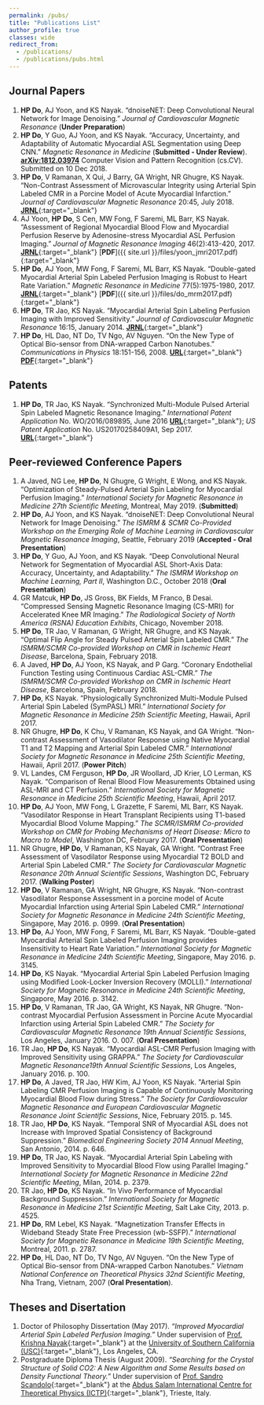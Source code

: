 ```yaml
---
permalink: /pubs/
title: "Publications List"
author_profile: true
classes: wide
redirect_from: 
  - /publications/
  - /publications/pubs.html
---
```


Journal Papers
------
1.	**HP Do**, AJ Yoon, and KS Nayak. “dnoiseNET: Deep Convolutional Neural Network for Image Denoising.” _Journal of Cardiovascular Magnetic Resonance_ (**Under Preparation**)  
1.	**HP Do**, Y Guo, AJ Yoon, and KS Nayak. “Accuracy, Uncertainty, and Adaptability of Automatic Myocardial ASL Segmentation using Deep CNN.” _Magnetic Resonance in Medicine_ (**Submitted - Under Review**). [**arXiv:1812.03974**](https://arxiv.org/abs/1812.03974) Computer Vision and Pattern Recognition (cs.CV). Submitted on 10 Dec 2018.
1.	**HP Do**, V Ramanan, X Qui, J Barry, GA Wright, NR Ghugre, KS Nayak. “Non-Contrast Assessment of Microvascular Integrity using Arterial Spin Labeled CMR in a Porcine Model of Acute Myocardial Infarction.” _Journal of Cardiovascular Magnetic Resonance_ 20:45, July 2018. [**JRNL**](https://jcmr-online.biomedcentral.com/articles/10.1186/s12968-018-0468-5){:target="_blank"}  
1.	AJ Yoon, **HP Do**, S Cen, MW Fong, F Saremi, ML Barr, KS Nayak. “Assessment of Regional Myocardial Blood Flow and Myocardial Perfusion Reserve by Adenosine-stress Myocardial ASL Perfusion Imaging.” _Journal of Magnetic Resonance Imaging_ 46(2):413-420, 2017. [**JRNL**](https://onlinelibrary.wiley.com/doi/abs/10.1002/jmri.25604){:target="_blank"} [**PDF**]({{ site.url }}/files/yoon_jmri2017.pdf){:target="_blank"}
1.	**HP Do**, AJ Yoon, MW Fong, F Saremi, ML Barr, KS Nayak. “Double-gated Myocardial Arterial Spin Labeled Perfusion Imaging is Robust to Heart Rate Variation.” _Magnetic Resonance in Medicine_ 77(5):1975-1980, 2017. [**JRNL**](https://onlinelibrary.wiley.com/doi/abs/10.1002/mrm.26282){:target="_blank"} [**PDF**]({{ site.url }}/files/do_mrm2017.pdf){:target="_blank"}
1.	**HP Do**, TR Jao, KS Nayak. “Myocardial Arterial Spin Labeling Perfusion Imaging with Improved Sensitivity.” _Journal of Cardiovascular Magnetic Resonance_ 16:15, January 2014. [**JRNL**](https://jcmr-online.biomedcentral.com/articles/10.1186/1532-429X-16-15){:target="_blank"}  
1.	**HP Do**, HL Dao, NT Do, TV Ngo, AV Nguyen. “On the New Type of Optical Bio-sensor from DNA-wrapped Carbon Nanotubes.” _Communications in Physics_ 18:151-156, 2008. [**URL**](https://inis.iaea.org/search/searchsinglerecord.aspx?recordsFor=SingleRecord&RN=40073452){:target="_blank"} [**PDF**](http://222.252.30.203:8888/bitstream/123456789/3584/1/151-156_TC%20Vat%20ly_2008_V.18_So%203.pdf){:target="_blank"}  

Patents
------
1. **HP Do**, TR Jao, KS Nayak. “Synchronized Multi-Module Pulsed Arterial Spin Labeled Magnetic Resonance Imaging.” _International Patent Application_ No. WO/2016/089895, June 2016 [**URL**](https://patentscope.wipo.int/search/en/detail.jsf?docId=WO2016089895){:target="_blank"}; _US Patent Application_ No. US20170258409A1, Sep 2017. [**URL**](https://patents.google.com/patent/US20170258409A1/en){:target="_blank"}

Peer-reviewed Conference Papers
------
1.	A Javed, NG Lee, **HP Do**, N Ghugre, G Wright, E Wong, and KS Nayak. “Optimization of Steady-Pulsed Arterial Spin Labeling for Myocardial Perfusion Imaging.” _International Society for Magnetic Resonance in Medicine 27th Scientific Meeting_, Montreal, May 2019. (**Submitted**)
1.	**HP Do**, AJ Yoon, and KS Nayak. “dnoiseNET: Deep Convolutional Neural Network for Image Denoising.” _The ISMRM & SCMR Co-Provided Workshop on the Emerging Role of Machine Learning in Cardiovascular Magnetic Resonance Imaging_, Seattle, February 2019 (**Accepted - Oral Presentation**)  
1.	**HP Do**, Y Guo, AJ Yoon, and KS Nayak. “Deep Convolutional Neural Network for Segmentation of Myocardial ASL Short-Axis Data: Accuracy, Uncertainty, and Adaptability.” _The ISMRM Workshop on Machine Learning, Part II_, Washington D.C., October 2018 (**Oral Presentation**)
1.	GR Matcuk, **HP Do**, JS Gross, BK Fields, M Franco, B Desai. “Compressed Sensing Magnetic Resonance Imaging (CS-MRI) for Accelerated Knee MR Imaging.” _The Radiological Society of North America (RSNA) Education Exhibits_, Chicago, November 2018.  
1.	**HP Do**, TR Jao, V Ramanan, G Wright, NR Ghugre, and KS Nayak. “Optimal Flip Angle for Steady Pulsed Arterial Spin Labeled CMR.” _The ISMRM/SCMR Co-provided Workshop on CMR in Ischemic Heart Disease_, Barcelona, Spain, February 2018.
1.	A Javed, **HP Do**, AJ Yoon, KS Nayak, and P Garg. “Coronary Endothelial Function Testing using Continuous Cardiac ASL-CMR.” _The ISMRM/SCMR Co-provided Workshop on CMR in Ischemic Heart Disease_, Barcelona, Spain, February 2018.
1.	**HP Do**, KS Nayak. “Physiologically Synchronized Multi-Module Pulsed Arterial Spin Labeled (SymPASL) MRI.” _International Society for Magnetic Resonance in Medicine 25th Scientific Meeting_, Hawaii, April 2017.
1.	NR Ghugre, **HP Do**, K Chu, V Ramanan, KS Nayak, and GA Wright. “Non-contrast Assessment of Vasodilator Response using Native Myocardial T1 and T2 Mapping and Arterial Spin Labeled CMR.” _International Society for Magnetic Resonance in Medicine 25th Scientific Meeting_, Hawaii, April 2017. (**Power Pitch**)
1.	VL Landes, CM Ferguson, **HP Do**, JR Woollard, JD Krier, LO Lerman, KS Nayak. “Comparison of Renal Blood Flow Measurements Obtained using ASL-MRI and CT Perfusion.” _International Society for Magnetic Resonance in Medicine 25th Scientific Meeting_, Hawaii, April 2017.
1.	**HP Do**, AJ Yoon, MW Fong, L Grazette, F Saremi, ML Barr, KS Nayak. “Vasodilator Response in Heart Transplant Recipients using T1-based Myocardial Blood Volume Mapping.” _The SCMR/ISMRM Co-provided Workshop on CMR for Probing Mechanisms of Heart Disease: Micro to Macro to Model_, Washington DC, February 2017. (**Oral Presentation**)
1.	NR Ghugre, **HP Do**, V Ramanan, KS Nayak, GA Wright. “Contrast Free Assessment of Vasodilator Response using Myocardial T2 BOLD and Arterial Spin Labeled CMR.” _The Society for Cardiovascular Magnetic Resonance 20th Annual Scientific Sessions_, Washington DC, February 2017. (**Walking Poster**)
1.	**HP Do**, V Ramanan, GA Wright, NR Ghugre, KS Nayak. “Non-contrast Vasodilator Response Assessment in a porcine model of Acute Myocardial Infarction using Arterial Spin Labeled CMR.” _International Society for Magnetic Resonance in Medicine 24th Scientific Meeting_, Singapore, May 2016. p. 0999. (**Oral Presentation**)
1.	**HP Do**, AJ Yoon, MW Fong, F Saremi, ML Barr, KS Nayak. “Double-gated Myocardial Arterial Spin Labeled Perfusion Imaging provides Insensitivity to Heart Rate Variation.” _International Society for Magnetic Resonance in Medicine 24th Scientific Meeting_, Singapore, May 2016. p. 3145.
1.	**HP Do**, KS Nayak. “Myocardial Arterial Spin Labeled Perfusion Imaging using Modified Look-Locker Inversion Recovery (MOLLI).” _International Society for Magnetic Resonance in Medicine 24th Scientific Meeting_, Singapore, May 2016. p. 3142.
1.	**HP Do**, V Ramanan, TR Jao, GA Wright, KS Nayak, NR Ghugre. “Non-contrast Myocardial Perfusion Assessment in Porcine Acute Myocardial Infarction using Arterial Spin Labeled CMR.” _The Society for Cardiovascular Magnetic Resonance 19th Annual Scientific Sessions_, Los Angeles, January 2016. O. 007. (**Oral Presentation**)
1.	TR Jao, **HP Do**, KS Nayak. “Myocardial ASL-CMR Perfusion Imaging with Improved Sensitivity using GRAPPA.” _The Society for Cardiovascular Magnetic Resonance19th Annual Scientific Sessions_, Los Angeles, January 2016. p. 100.
1.	**HP Do**, A Javed, TR Jao, HW Kim, AJ Yoon, KS Nayak. "Arterial Spin Labeling CMR Perfusion Imaging is Capable of Continuously Monitoring Myocardial Blood Flow during Stress.” _The Society for Cardiovascular Magnetic Resonance and European Cardiovascular Magnetic Resonance Joint Scientific Sessions_, Nice, February 2015. p. 145.
1.	TR Jao, **HP Do**, KS Nayak. “Temporal SNR of Myocardial ASL does not Increase with Improved Spatial Consistency of Background Suppression.” _Biomedical Engineering Society 2014 Annual Meeting_, San Antonio, 2014. p. 646.
1.	**HP Do**, TR Jao, KS Nayak. “Myocardial Arterial Spin Labeling with Improved Sensitivity to Myocardial Blood Flow using Parallel Imaging.” _International Society for Magnetic Resonance in Medicine 22nd Scientific Meeting_, Milan, 2014. p. 2379.
1.	TR Jao, **HP Do**, KS Nayak. “In Vivo Performance of Myocardial Background Suppression.” _International Society for Magnetic Resonance in Medicine 21st Scientific Meeting_, Salt Lake City, 2013. p. 4525.
1.	**HP Do**, RM Lebel, KS Nayak. “Magnetization Transfer Effects in Wideband Steady State Free Precession (wb-SSFP).” _International Society for Magnetic Resonance in Medicine 19th Scientific Meeting_, Montreal, 2011. p. 2787.
1.	**HP Do**, HL Dao, NT Do, TV Ngo, AV Nguyen. “On the New Type of Optical Bio-sensor from DNA-wrapped Carbon Nanotubes.” _Vietnam National Conference on Theoretical Physics 32nd Scientific Meeting_, Nha Trang, Vietnam, 2007 (**Oral Presentation**).

Theses and Disertation
------
1. Doctor of Philosophy Dissertation (May 2017). _“Improved Myocardial Arterial Spin Labeled Perfusion Imaging.”_ Under supervision of [Prof. Krishna Nayak](http://sipi.usc.edu/~knayak/){:target="_blank"} at the [University of Southern California (USC)](https://www.usc.edu/){:target="_blank"}, Los Angeles, CA.
1. Postgraduate Diploma Thesis (August 2009). _“Searching for the Crystal Structure of Solid CO2: A New Algorithm and Some Results based on Density Functional Theory.”_ Under supervision of [Prof. Sandro Scandolo](https://www.ictp.it/phonebook/person?id=2464){:target="_blank"} at the [Abdus Salam International Centre for Theoretical Physics (ICTP)](https://www.ictp.it/){:target="_blank"}, Trieste, Italy.